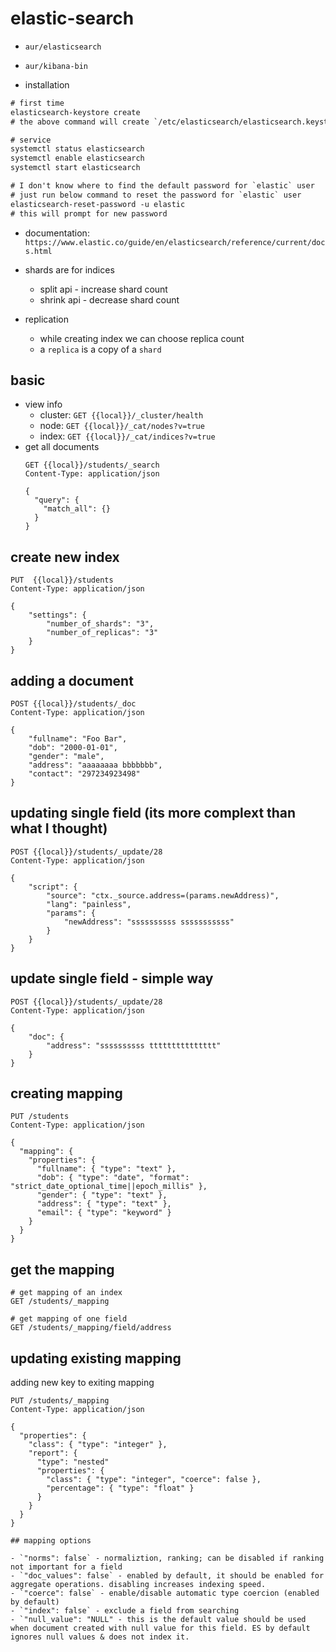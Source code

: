 # elastic-search

- `aur/elasticsearch`
- `aur/kibana-bin`


- installation

```txt
# first time
elasticsearch-keystore create
# the above command will create `/etc/elasticsearch/elasticsearch.keystore` file

# service
systemctl status elasticsearch
systemctl enable elasticsearch
systemctl start elasticsearch

# I don't know where to find the default password for `elastic` user
# just run below command to reset the password for `elastic` user
elasticsearch-reset-password -u elastic
# this will prompt for new password
```

- documentation: `https://www.elastic.co/guide/en/elasticsearch/reference/current/docs.html`

- shards are for indices
  - split api - increase shard count
  - shrink api - decrease shard count

- replication
  - while creating index we can choose replica count
  - a `replica` is a copy of a `shard`

## basic

- view info
  - cluster: `GET {{local}}/_cluster/health`
  - node: `GET {{local}}/_cat/nodes?v=true`
  - index: `GET {{local}}/_cat/indices?v=true`
- get all documents
  ```http
  GET {{local}}/students/_search
  Content-Type: application/json

  {
    "query": {
      "match_all": {}
    }
  }
  ```

## create new index

```http
PUT  {{local}}/students
Content-Type: application/json

{
	"settings": {
		"number_of_shards": "3",
		"number_of_replicas": "3"
	}
}
```

## adding a document

```http
POST {{local}}/students/_doc
Content-Type: application/json

{
	"fullname": "Foo Bar",
	"dob": "2000-01-01",
	"gender": "male",
	"address": "aaaaaaaa bbbbbbb",
	"contact": "297234923498"
}
```

## updating single field (its more complext than what I thought)

```http
POST {{local}}/students/_update/28
Content-Type: application/json

{
	"script": {
		"source": "ctx._source.address=(params.newAddress)",
		"lang": "painless",
		"params": {
			"newAddress": "ssssssssss sssssssssss"
		}
	}
}
```

## update single field - simple way

```http
POST {{local}}/students/_update/28
Content-Type: application/json

{
	"doc": {
		"address": "ssssssssss ttttttttttttttt"
	}
}
```

## creating mapping

```http
PUT /students
Content-Type: application/json

{
  "mapping": {
    "properties": {
      "fullname": { "type": "text" },
      "dob": { "type": "date", "format": "strict_date_optional_time||epoch_millis" },
      "gender": { "type": "text" },
      "address": { "type": "text" },
      "email": { "type": "keyword" }
    }
  }
}
```

## get the mapping

```http
# get mapping of an index
GET /students/_mapping

# get mapping of one field
GET /students/_mapping/field/address
```

## updating existing mapping

adding new key to exiting mapping
```http
PUT /students/_mapping
Content-Type: application/json

{
  "properties": {
    "class": { "type": "integer" },
    "report": {
      "type": "nested"
      "properties": {
        "class": { "type": "integer", "coerce": false },
        "percentage": { "type": "float" }
      }
    }
  }
}

## mapping options

- `"norms": false` - normaliztion, ranking; can be disabled if ranking not important for a field
- `"doc_values": false` - enabled by default, it should be enabled for aggregate operations. disabling increases indexing speed.
- `"coerce": false` - enable/disable automatic type coercion (enabled by default)
- `"index": false` - exclude a field from searching
- `"null_value": "NULL" - this is the default value should be used when document created with null value for this field. ES by default ignores null values & does not index it.


